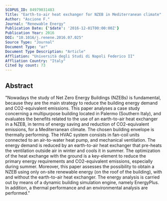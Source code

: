 ```yaml
---
SCOPUS_ID: 84979031483
Title: "Earth-to-air heat exchanger for NZEB in Mediterranean climate"
Author: "Ascione F."
Journal: "Renewable Energy"
Publication Date: {'$date': '2016-12-01T00:00:00Z'}
Publication Year: 2016
DOI: "10.1016/j.renene.2016.07.025"
Source Type: "Journal"
Document Type: "ar"
Document Type Description: "Article"
Affliation: "Università degli Studi di Napoli Federico II"
Affliation Country: "Italy"
Cited by count: 73
---
```


## Abstract
"Nowadays the study of Net Zero Energy Buildings (NZEBs) is fundamental, because they are the main strategy to reduce the building energy demand and CO2-equivalent emissions. This paper analyses a case study concerning a multipurpose building located in Palermo (Southern Italy), and evaluates the benefits related to the use of an earth-to-air heat exchanger in a NZEB, in terms of energy saving and reduction of CO2-equivalent emissions, for a Mediterranean climate. The chosen building envelope is thermally performing. The HVAC system consists in fan-coil units connected to an air-to-water heat pump, and mechanical ventilation. The energy demand is reduced by an earth-to-air heat exchanger that pre-heats the ventilation outside air in winter and cools it in summer. The optimization of the heat exchange with the ground is a key-element to reduce the primary energy requirements and CO2-equivalent emissions, especially during summer. Moreover, this paper assesses the possibility to obtain a NZEB using only on-site renewable energy (on the roof of the building), with and without the earth-to-air heat exchanger. The energy analysis is carried out by means of a dynamic building simulation engine, namely EnergyPlus. In addition, a thermal performance and an environmental analysis are performed."
